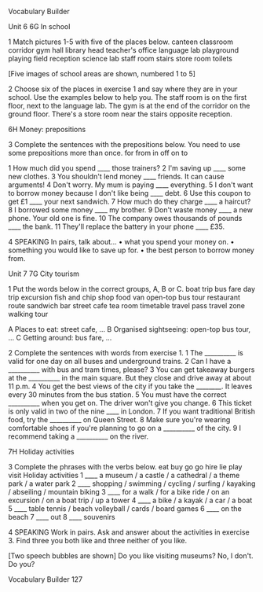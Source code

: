Vocabulary Builder

Unit 6
6G In school

1 Match pictures 1-5 with five of the places below.
   canteen classroom corridor gym hall library
   head teacher's office language lab playground
   playing field reception science lab staff room
   stairs store room toilets

[Five images of school areas are shown, numbered 1 to 5]

2 Choose six of the places in exercise 1 and say where they are in your school. Use the examples below to help you.
   The staff room is on the first floor, next to the language lab.
   The gym is at the end of the corridor on the ground floor.
   There's a store room near the stairs opposite reception.

6H Money: prepositions

3 Complete the sentences with the prepositions below. You need to use some prepositions more than once.
   for from in off on to

1 How much did you spend ____ those trainers?
2 I'm saving up ____ some new clothes.
3 You shouldn't lend money ____ friends. It can cause arguments!
4 Don't worry. My mum is paying ____ everything.
5 I don't want to borrow money because I don't like being ____ debt.
6 Use this coupon to get £1 ____ your next sandwich.
7 How much do they charge ____ a haircut?
8 I borrowed some money ____ my brother.
9 Don't waste money ____ a new phone. Your old one is fine.
10 The company owes thousands of pounds ____ the bank.
11 They'll replace the battery in your phone ____ £35.

4 SPEAKING In pairs, talk about...
• what you spend your money on.
• something you would like to save up for.
• the best person to borrow money from.

Unit 7
7G City tourism

1 Put the words below in the correct groups, A, B or C.
   boat trip bus fare day trip excursion
   fish and chip shop food van open-top bus tour
   restaurant route sandwich bar street cafe tea room
   timetable travel pass travel zone walking tour

A Places to eat: street cafe, ...
B Organised sightseeing: open-top bus tour, ...
C Getting around: bus fare, ...

2 Complete the sentences with words from exercise 1.
1 The __________ is valid for one day on all buses and underground trains.
2 Can I have a __________ with bus and tram times, please?
3 You can get takeaway burgers at the __________ in the main square. But they close and drive away at about 11 p.m.
4 You get the best views of the city if you take the ________. It leaves every 30 minutes from the bus station.
5 You must have the correct __________ when you get on. The driver won't give you change.
6 This ticket is only valid in two of the nine ____ in London.
7 If you want traditional British food, try the __________ on Queen Street.
8 Make sure you're wearing comfortable shoes if you're planning to go on a __________ of the city.
9 I recommend taking a __________ on the river.

7H Holiday activities

3 Complete the phrases with the verbs below.
   eat buy go go hire lie play visit
   Holiday activities
1 ____ a museum / a castle / a cathedral / a theme park / a water park
2 ____ shopping / swimming / cycling / surfing / kayaking / abseiling / mountain biking
3 ____ for a walk / for a bike ride / on an excursion / on a boat trip / up a tower
4 ____ a bike / a kayak / a car / a boat
5 ____ table tennis / beach volleyball / cards / board games
6 ____ on the beach
7 ____ out
8 ____ souvenirs

4 SPEAKING Work in pairs. Ask and answer about the activities in exercise 3. Find three you both like and three neither of you like.

[Two speech bubbles are shown]
Do you like visiting museums?    No, I don't. Do you?

Vocabulary Builder 127